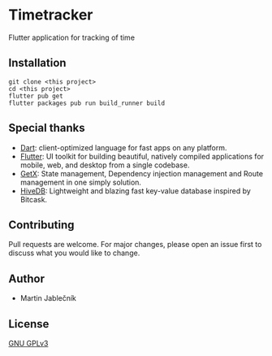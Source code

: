 # Timetracker
Flutter application for tracking of time


## Installation

  ```
  git clone <this project>
  cd <this project>
  flutter pub get
  flutter packages pub run build_runner build
  ```
  

## Special thanks

 - [Dart](https://dart.dev/): client-optimized language for fast apps on any platform.
 - [Flutter](https://flutter.dev/): UI toolkit for building beautiful, natively compiled applications for mobile, web, and desktop from a single codebase.
 - [GetX](https://pub.dev/packages/get): State management, Dependency injection management and Route management in one simply solution.
 - [HiveDB](https://hivedb.dev/): Lightweight and blazing fast key-value database inspired by Bitcask.



## Contributing
Pull requests are welcome. For major changes, please open an issue first to discuss what you would like to change.


## Author
 - Martin Jablečník


## License
[GNU GPLv3](https://choosealicense.com/licenses/gpl-3.0/)
